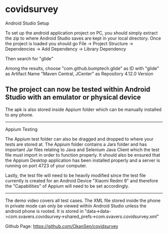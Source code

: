 # covidsurvey



Android Studio Setup

To set up the android application project on PC, you should simply extract the zip to
where Android Studio saves are kept in your local directory. Once the project is
loaded you should go 
File -> Project Structure -> Dependencies -> Add Dependency -> Library Dependency

Then search for "glide"

Among the results, choose 
"com.github.bumptech.glide" as ID
with "glide" as Artifact Name
"Maven Central, JCenter" as Repository
4.12.0 Version

The project can now be tested within Android Studio with an emulator or physical device
-----------------
The apk is also stored inside Appium folder which can be manually installed to any phone.

----------------------------
Appium Testing

The Appium test folder can also be dragged and dropped to where your tests are stored at.
The Appium folder contains a Jars folder and has important Jar files relating to Java and Selenium Java Client which the test file must import in order to function properly. 
It should also be ensured that the Appium Desktop application has been installed properly and a server is running on port 4723 of your computer. 

Lastly, the test file will need to be heavily modified since the test file currently is created for an Android Device "Xiaomi Redmi 9"
and therefore the "Capabilities" of Appium will need to be set accordingly. 

----------------------------
The demo video covers all test cases. The XML file stored inside the phone in private mode
can only be viewed within Android Studio unless the android phone is rooted. It is stored in 
"data->data->com.svavers.covidsurvey->shared_prefs->com.svavers.covidsurvey.xml"


Github Page: https://github.com/OkanSen/covidsurvey

